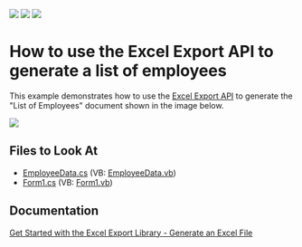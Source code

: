 <!-- default badges list -->
![](https://img.shields.io/endpoint?url=https://codecentral.devexpress.com/api/v1/VersionRange/128613249/15.1.3%2B)
[![](https://img.shields.io/badge/Open_in_DevExpress_Support_Center-FF7200?style=flat-square&logo=DevExpress&logoColor=white)](https://supportcenter.devexpress.com/ticket/details/T251723)
[![](https://img.shields.io/badge/📖_How_to_use_DevExpress_Examples-e9f6fc?style=flat-square)](https://docs.devexpress.com/GeneralInformation/403183)
<!-- default badges end -->

# How to use the Excel Export API to generate a list of employees

This example demonstrates how to use the [Excel Export API](https://docs.devexpress.com/OfficeFileAPI/114031/Excel-Export-Library/) to generate the "List of Employees" document shown in the image below.

<img src="https://raw.githubusercontent.com/DevExpress-Examples/how-to-use-the-xl-export-api-to-generate-a-list-of-employees-t251723/15.1.3+/media/ccc75465-0b77-11e5-80bf-00155d62480c.png">


## Files to Look At

* [EmployeeData.cs](./CS/XLExportExample/EmployeeData.cs) (VB: [EmployeeData.vb](./VB/XLExportExample/EmployeeData.vb))
* [Form1.cs](./CS/XLExportExample/Form1.cs) (VB: [Form1.vb](./VB/XLExportExample/Form1.vb))

## Documentation

[Get Started with the Excel Export Library - Generate an Excel File](https://docs.devexpress.com/OfficeFileAPI/114032/excel-export-library/getting-started)
